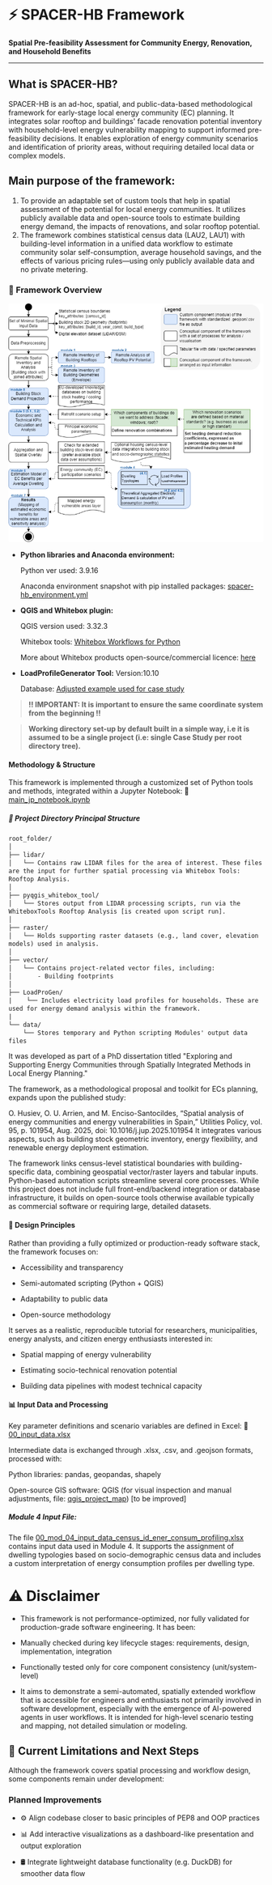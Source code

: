 # ⚡ SPACER-HB Framework  
**Spatial Pre-feasibility Assessment for Community Energy, Renovation, and Household Benefits**

---

## What is SPACER-HB?

SPACER-HB is an ad-hoc, spatial, and public-data-based methodological framework for early-stage local energy community (EC) planning. It integrates solar rooftop and buildings' facade renovation potential inventory with household-level energy vulnerability mapping to support informed pre-feasibility decisions.  It enables exploration of energy community scenarios and identification of priority areas, without requiring detailed local data or complex models.


## Main purpose of the framework:
1. To provide an adaptable set of custom tools that help in spatial assessment of the potential for local energy communities. It utilizes publicly available data and open-source tools to estimate building energy demand, the impacts of renovations, and solar rooftop potential. 
2. The framework combines statistical census data (LAU2, LAU1) with building-level information in a unified data workflow to estimate community solar self-consumption, average household savings, and the effects of various pricing rules—using only publicly available data and no private metering.

### 🧭 Framework Overview

![SPACER-HB Framework Overview](./img/spacer-hb-framework-overview.png)

- **Python libraries and Anaconda environment:**
    
    Python ver used: 3.9.16

    Anaconda environment snapshot with pip installed packages:          [spacer-hb_environment.yml](./00_set_up_directories/spacer-hb_environment.yml)
- **QGIS and Whitebox plugin:**
    
    QGIS version used: 3.32.3
    
    Whitebox tools: [Whitebox Workflows for Python](https://www.whiteboxgeo.com/whitebox-workflows-for-python/)

    More about Whitebox products open-source/commercial licence: [here](https://groups.google.com/g/whiteboxtools/c/p6P1n3LRWHo?pli=1)

- **LoadProfileGenerator Tool:**
    Version:10.10  

    Database: [Adjusted example used for case study](./LoadProGen/first_lgp_test.db3)

> **!! IMPORTANT: It is important to ensure the same coordinate system from the beginning !!**

> **Working directory set-up by default built in a simple way, i.e it is assumed to be a single project (i.e: single Case Study per root directory tree).**

#### Methodology & Structure
This framework is implemented through a customized set of Python tools and methods, integrated within a Jupyter Notebook:
📓 [main_jp_notebook.ipynb](./main_jp_notebook.ipynb)

##### 📁 Project Directory Principal Structure

```text
root_folder/
│
├── lidar/
│   └── Contains raw LIDAR files for the area of interest. These files are the input for further spatial processing via Whitebox Tools: Rooftop Analysis.
│
├── pyqgis_whitebox_tool/
│   └── Stores output from LIDAR processing scripts, run via the WhiteboxTools Rooftop Analysis [is created upon script run].
│
├── raster/
│   └── Holds supporting raster datasets (e.g., land cover, elevation models) used in analysis.
│
├── vector/
│   └── Contains project-related vector files, including:
│       - Building footprints
│
├── LoadProGen/
|    └── Includes electricity load profiles for households. These are used for energy demand analysis within the framework.
|
└── data/
    └── Stores temporary and Python scripting Modules' output data files
```

It was developed as part of a PhD dissertation titled "Exploring and Supporting Energy Communities through Spatially Integrated Methods in Local Energy Planning." 

The framework, as a methodological proposal and toolkit for ECs planning, expands upon the published study:

O. Husiev, O. U. Arrien, and M. Enciso-Santocildes, “Spatial analysis of energy communities and energy vulnerabilities in Spain,” Utilities Policy, vol. 95, p. 101954, Aug. 2025, doi: 10.1016/j.jup.2025.101954
It integrates various aspects, such as building stock geometric inventory, energy flexibility, and renewable energy deployment estimation.

The framework links census-level statistical boundaries with building-specific data, combining geospatial vector/raster layers and tabular inputs. Python-based automation scripts streamline several core processes. While this project does not include full front-end/backend integration or database infrastructure, it builds on open-source tools otherwise available typically as commercial software or requiring large, detailed datasets.

#### 🧰 Design Principles
Rather than providing a fully optimized or production-ready software stack, the framework focuses on:

- Accessibility and transparency

- Semi-automated scripting (Python + QGIS)

- Adaptability to public data

- Open-source methodology

It serves as a realistic, reproducible tutorial for researchers, municipalities, energy analysts, and citizen energy enthusiasts interested in:

- Spatial mapping of energy vulnerability

- Estimating socio-technical renovation potential

- Building data pipelines with modest technical capacity

#### 📊 Input Data and Processing
Key parameter definitions and scenario variables are defined in Excel:
📄 [00_input_data.xlsx](./00_input_data.xlsx)

Intermediate data is exchanged through .xlsx, .csv, and .geojson formats, processed with:

Python libraries: pandas, geopandas, shapely

Open-source GIS software: QGIS (for visual inspection and manual adjustments, file: [qgis_project_map](./qgis_project_map.qgz)) [to be improved]

##### Module 4 Input File:
The file [00_mod_04_input_data_census_id_ener_consum_profiling.xlsx](./00_mod_04_input_data_census_id_ener_consum_profiling.xlsx) contains input data used in Module 4. It supports the assignment of dwelling typologies based on socio-demographic census data and includes a custom interpretation of energy consumption profiles per dwelling type.

# ⚠️ Disclaimer
- This framework is not performance-optimized, nor fully validated for production-grade software engineering. It has been:

- Manually checked during key lifecycle stages: requirements, design, implementation, integration

- Functionally tested only for core component consistency (unit/system-level)

- It aims to demonstrate a semi-automated, spatially extended workflow that is accessible for engineers and enthusiasts not primarily involved in software development, especially with the emergence of AI-powered agents in user workflows. It is intended for high-level scenario testing and mapping, not detailed simulation or modeling.

## 🔄 Current Limitations and Next Steps
Although the framework covers spatial processing and workflow design, some components remain under development:

### Planned Improvements
- ⚙️ Align codebase closer to basic principles of PEP8 and OOP practices

- 📊 Add interactive visualizations as a dashboard-like presentation and output exploration

- 🛢️ Integrate lightweight database functionality (e.g. DuckDB) for smoother data flow



